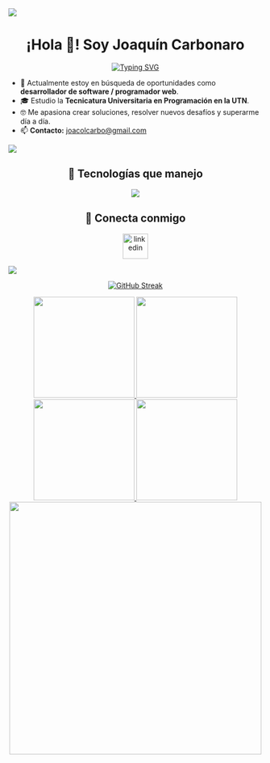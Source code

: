 <!-- Línea Divisoria (Degradado) -->
<img src="https://user-images.githubusercontent.com/73097560/115834477-dbab4500-a447-11eb-908a-139a6edaec5c.gif">

<!-- Sección de Bienvenida -->
<div align="center">
  <h1 align="center">¡Hola 👋! Soy Joaquín Carbonaro</h1>
</div>

<div align="center">
  <a href="https://git.io/typing-svg">
    <img src="https://readme-typing-svg.demolab.com?font=Fira+Code&pause=1000&width=435&lines=Estudiante+de+Programaci%C3%B3n+en+UTN;Desarrollador+de+Software+Full+Stack;Apasionado+por+la+tecnolog%C3%ADa+y+el+aprendizaje" alt="Typing SVG" />
  </a>
</div>

<!-- Sección Intro -->
- 🔭 Actualmente estoy en búsqueda de oportunidades como **desarrollador de software / programador web**.  
- 🎓 Estudio la **Tecnicatura Universitaria en Programación en la UTN**.  
- 🤓 Me apasiona crear soluciones, resolver nuevos desafíos y superarme día a día.  
- 📫 **Contacto:** joacolcarbo@gmail.com  

<!-- Línea Divisoria (Degradado) -->
<img src="https://user-images.githubusercontent.com/73097560/115834477-dbab4500-a447-11eb-908a-139a6edaec5c.gif">

<!-- Tecnologías -->
<div align="center">
  <h2 align="center">🚀 Tecnologías que manejo</h2>
</div>

<p align="center">
  <img src="https://skillicons.dev/icons?i=docker,mysql,mongodb,supabase,cs,java,py,cpp,js,ts,dotnet,nodejs,angular,html,css,git&perline=10" />
</p>

<!-- Conectar -->
<div align="center">
  <h2 align="center">🤝 Conecta conmigo</h2>
  <p align="center">
    <a href="https://www.linkedin.com/in/joaquin-carbonaro-051822311/" target="_blank">
      <img align="center" src="https://user-images.githubusercontent.com/88904952/234979284-68c11d7f-1acc-4f0c-ac78-044e1037d7b0.png" alt="linkedin" height="50" width="50" />
    </a>
  </p>
</div>

<!-- Línea Divisoria (Degradado) -->
<img src="https://user-images.githubusercontent.com/73097560/115834477-dbab4500-a447-11eb-908a-139a6edaec5c.gif">

<!-- Estadísticas de GitHub -->
<div align="center">

[![GitHub Streak](https://streak-stats.demolab.com?user=JoaquinCarbonaro&theme=whatsapp-dark2&card_width=830)](https://git.io/streak-stats)

<a href="https://github.com/anuraghazra/github-readme-stats#gh-dark-mode-only">
  <img height=200 src="https://github-readme-stats.vercel.app/api?username=JoaquinCarbonaro&show_icons=true&theme=gotham#gh-dark-mode-only" />
</a>
<a href="https://github.com/anuraghazra/github-readme-stats#gh-dark-mode-only">
  <img height=200 src="https://github-readme-stats.vercel.app/api/top-langs/?username=JoaquinCarbonaro&layout=compact&langs_count=8&hide=jupyter%20notebook&card_width=330&theme=gotham#gh-dark-mode-only" />
</a>

<a href="https://github.com/anuraghazra/github-readme-stats#gh-light-mode-only">
  <img height=200 src="https://github-readme-stats.vercel.app/api?username=JoaquinCarbonaro&show_icons=true&theme=catppuccin_latte#gh-light-mode-only" />
</a>
<a href="https://github.com/anuraghazra/github-readme-stats#gh-light-mode-only">
  <img height=200 src="https://github-readme-stats.vercel.app/api/top-langs/?username=JoaquinCarbonaro&layout=compact&langs_count=8&hide=jupyter%20notebook&card_width=330&theme=catppuccin_latte#gh-light-mode-only" />
</a>

<img src="https://user-images.githubusercontent.com/74038190/225813708-98b745f2-7d22-48cf-9150-083f1b00d6c9.gif" width="500">

</div>
